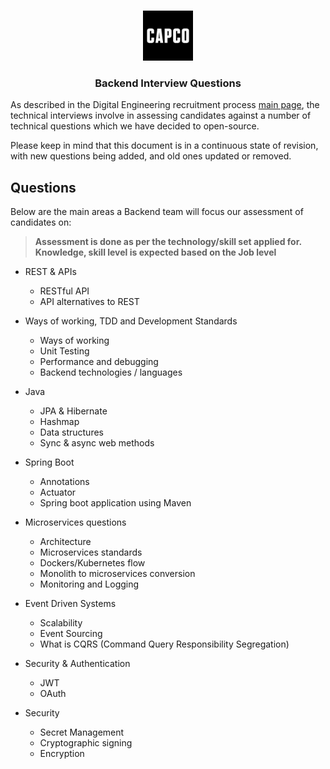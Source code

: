 <!-- PROJECT LOGO -->
<br />
<p align="center">
  <a href="https://github.com/capcodigital/repo_name">
    <img src="images/logo.png" alt="Logo" width="80" height="80">
  </a>

<h3 align="center"> Backend Interview Questions </h3>

As described in the Digital Engineering recruitment process [main page](https://github.com/capcodigital/interview-questions/blob/main/README.md#interview-questions), the technical interviews involve in assessing candidates against a number of technical questions which we have decided to open-source.

Please keep in mind that this document is in a continuous state of revision, with new questions being added, and old ones updated or removed.

## Questions

Below are the main areas a Backend team will focus our assessment of candidates on:

> **Assessment is done as per the technology/skill set applied for.  Knowledge, skill level is expected based on the Job level**

* REST & APIs
  * RESTful API
  * API alternatives to REST

* Ways of working, TDD and Development Standards
  * Ways of working
  * Unit Testing
  * Performance and debugging
  * Backend technologies / languages

* Java
  * JPA & Hibernate
  * Hashmap
  * Data structures
  * Sync & async web methods

* Spring Boot
  * Annotations
  * Actuator
  * Spring boot application using Maven

* Microservices questions
  * Architecture
  * Microservices standards
  * Dockers/Kubernetes flow
  * Monolith to microservices conversion
  * Monitoring and Logging

* Event Driven Systems
  * Scalability
  * Event Sourcing
  * What is CQRS (Command Query Responsibility Segregation)

* Security & Authentication
  * JWT
  * OAuth

* Security
  * Secret Management
  * Cryptographic signing
  * Encryption
